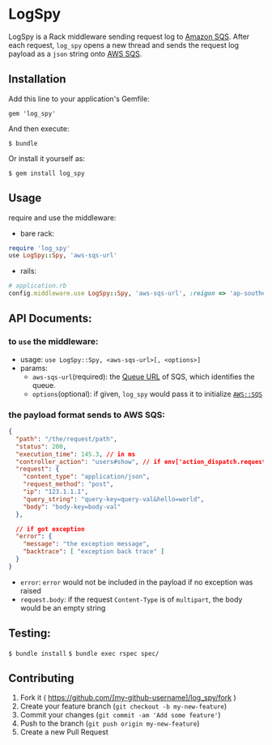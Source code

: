 # LogSpy

LogSpy is a Rack middleware sending request log to [Amazon SQS](http://aws.amazon.com/sqs/).
After each request, `log_spy` opens a new thread and sends the request log payload as a `json` string onto [AWS SQS](http://aws.amazon.com/sqs/).

## Installation

Add this line to your application's Gemfile:

    gem 'log_spy'

And then execute:

    $ bundle

Or install it yourself as:

    $ gem install log_spy

## Usage

require and use the middleware:

- bare rack:

```ruby
require 'log_spy'
use LogSpy::Spy, 'aws-sqs-url'
```

- rails:
```ruby
# application.rb
config.middleware.use LogSpy::Spy, 'aws-sqs-url', :reigon => 'ap-southeast-1'
```

## API Documents:

### to `use` the middleware:
- usage: `use LogSpy::Spy, <aws-sqs-url>[, <options>]`
- params:
  - `aws-sqs-url`(required): the [Queue URL](http://docs.aws.amazon.com/AWSSimpleQueueService/latest/SQSDeveloperGuide/ImportantIdentifiers.html) of SQS, which identifies the queue.
  - `options`(optional): if given, `log_spy` would pass it to initialize [`AWS::SQS`](http://docs.aws.amazon.com/AWSRubySDK/latest/AWS/SQS.html)

### the payload format sends to AWS SQS:

```json
{
  "path": "/the/request/path",
  "status": 200,
  "execution_time": 145.3, // in ms
  "controller_action": "users#show", // if env['action_dispatch.request.parameters'] exists
  "request": {
    "content_type": "application/json",
    "request_method": "post",
    "ip": "123.1.1.1",
    "query_string": "query-key=query-val&hello=world",
    "body": "body-key=body-val"
  },

  // if got exception
  "error": {
    "message": "the exception message",
    "backtrace": [ "exception back trace" ]
  }
}
```

- `error`: `error` would not be included in the payload if no exception was raised
- `request.body`: if the request `Content-Type` is of `multipart`, the body would be an empty string

## Testing:
`$ bundle install`
`$ bundle exec rspec spec/`


## Contributing

1. Fork it ( https://github.com/[my-github-username]/log_spy/fork )
2. Create your feature branch (`git checkout -b my-new-feature`)
3. Commit your changes (`git commit -am 'Add some feature'`)
4. Push to the branch (`git push origin my-new-feature`)
5. Create a new Pull Request

